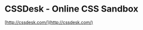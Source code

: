 <!--
id: 9402481265
link: http://tumblr.atmos.org/post/9402481265/cssdesk-online-css-sandbox
slug: cssdesk-online-css-sandbox
date: Thu Aug 25 2011 20:26:34 GMT-0700 (PDT)
publish: 2011-08-025
tags: 
title: CSSDesk - Online CSS Sandbox
-->


CSSDesk - Online CSS Sandbox
============================

[http://cssdesk.com/](http://cssdesk.com/)

